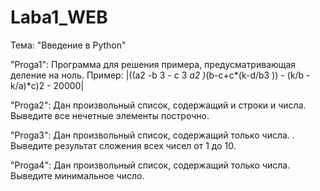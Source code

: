 # Laba1_WEB
Тема: "Введение в Python"

"Proga1": Программа для решения примера, предусматривающая деление на ноль. Пример: |((a2 -b 3 - c 3 *a2 )*(b-c+c*(k-d/b3 )) - (k/b -k/a)*c)2 - 20000|

"Proga2": Дан произвольный список, содержащий и строки и числа. Выведите все нечетные элементы построчно.

"Proga3": Дан произвольный список, содержащий только числа. . Выведите результат сложения всех чисел от 1 до 10.

"Proga4": Дан произвольный список, содержащий только числа. Выведите минимальное число.
